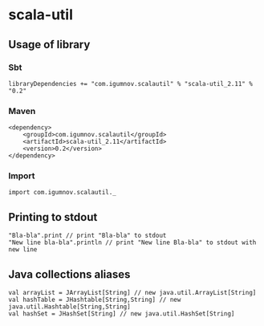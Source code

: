 # scala-util

## Usage of library

### Sbt

    libraryDependencies += "com.igumnov.scalautil" % "scala-util_2.11" % "0.2"

### Maven
    <dependency>
    	<groupId>com.igumnov.scalautil</groupId>
    	<artifactId>scala-util_2.11</artifactId>
    	<version>0.2</version>
    </dependency>

### Import

    import com.igumnov.scalautil._

## Printing to stdout

    "Bla-bla".print // print "Bla-bla" to stdout
    "New line bla-bla".println // print "New line Bla-bla" to stdout with new line

## Java collections aliases

    val arrayList = JArrayList[String] // new java.util.ArrayList[String]
    val hashTable = JHashtable[String,String] // new java.util.Hashtable[String,String]
    val hashSet = JHashSet[String] // new java.util.HashSet[String]

